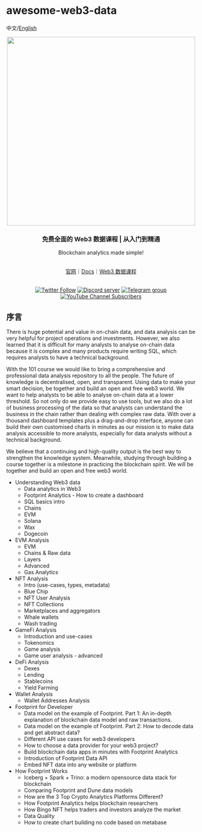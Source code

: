 # awesome-web3-data

中文/[English](https://github.com/footprintanalytics/awesome-web3/blob/main/README.md)

<div align="center">
  <div align=center><img src="https://statichk.footprint.network/img_nav_logo_v5.svg" width=" 500 "></div>
  <h3 align="center">
    免费全面的 Web3 数据课程 | 从入门到精通
  </h3>
  <p>Blockchain analytics made simple!</p>
  <br />
 <a href="https://www.footprint.network/">官网</a>｜<a href="https://docs.footprint.network/docs‘https://docs.footprint.network/docs">Docs</a>｜<a href="https://www.footprint.network/news/academy">Web3 数据课程 </a>
  <p>
    <br />
    <a href="https://twitter.com/Footprint_Data"><img alt="Twitter Follow" src="https://img.shields.io/twitter/follow/Footprint_Data?label=Follow"></a>
    <a href="https://discord.gg/3HYaR6USM7"><img src="https://img.shields.io/discord/864829036294307881?color=5865F2&logo=discord&logoColor=white&label=discord" alt="Discord server" /></a>
    <a href="https://t.me/joinchat/4-ocuURAr2thODFh"><img src="https://img.shields.io/badge/telegram-blue?color=blue&logo=telegram&logoColor=white" alt="Telegram group" /></a>
    <a href="https://www.youtube.com/c/FootprintAnalytics"><img alt="YouTube Channel Subscribers" src="https://img.shields.io/youtube/channel/subscribers/UCKwZbKyuhWveetGhZcNtSTg?style=social"></a>
  </p>
</div>


## 序言

There is huge potential and value in on-chain data, and data analysis can be very helpful for project operations and investments. However, we also learned that it is difficult for many analysts to analyse on-chain data because it is complex and many products require writing SQL, which requires analysts to have a technical background. 

With the 101 course we would like to bring a comprehensive and professional data analysis repository to all the people. The future of knowledge is decentralised, open, and transparent. Using data to make your smart decision, be together and build an open and free web3 world. We want to help analysts to be able to analyse on-chain data at a lower threshold. So not only do we provide easy to use tools, but we also do a lot of business processing of the data so that analysts can understand the business in the chain rather than dealing with complex raw data. With over a thousand dashboard templates plus a drag-and-drop interface, anyone can build their own customised charts in minutes as our mission is to make data analysis accessible to more analysts, especially for data analysts without a technical background.

We believe that a continuing and high-quality output is the best way to strengthen the knowledge system. Meanwhile, studying through building a course together is a milestone in practicing the blockchain spirit. We will be together and build an open and free web3 world.

- Understanding Web3 data
    - Data analytics in Web3
    - Footprint Analytics
          -  How to create a dashboard
    - SQL basics intro
    - Chains
    - EVM
    - Solana
    - Wax
    - Dogecoin
- EVM Analysis
    - EVM
    - Chains & Raw data
    - Layers
    -  Advanced
    - Gas Analytics
- NFT Analysis
    - Intro (use-cases, types, metadata)
    - Blue Chip
    - NFT User Analysis
    - NFT Collections
    - Marketplaces and aggregators
    - Whale wallets
    - Wash trading
- GameFi Analysis
    - Introduction and use-cases
    - Tokenomics
    - Game analysis
    - Game user analysis - advanced
- DeFi Analysis
    - Dexes
    - Lending
    - Stablecoins
    - Yield Farming
- Wallet Analysis
    - Wallet Addresses Analysis
- Footprint for Developer
    - Data model on the example of Footprint. Part 1: An in-depth explanation of blockchain data model and raw transactions.
    - Data model on the example of Footprint. Part 2: How to decode data and get abstract data?
    - Different API use cases for web3 developers
    - How to choose a data provider for your web3 project?
    - Build blockchain data apps in minutes with Footprint Analytics
    - Introduction of Footprint Data API
    - Embed NFT data into any website or platform
- How Footprint Works
    - Iceberg + Spark + Trino: a modern opensource data stack for blockchain
    - Comparing Footprint and Dune data models
    - How are the 3 Top Crypto Analytics Platforms Different? 
    - How Footprint Analytics helps blockchain researchers
    - How Bingo NFT helps traders and investors analyze the market
    - Data Quality
    - How to create chart building no code based on metabase
